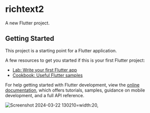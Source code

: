 # richtext2

A new Flutter project.

## Getting Started

This project is a starting point for a Flutter application.

A few resources to get you started if this is your first Flutter project:

- [Lab: Write your first Flutter app](https://docs.flutter.dev/get-started/codelab)
- [Cookbook: Useful Flutter samples](https://docs.flutter.dev/cookbook)

For help getting started with Flutter development, view the
[online documentation](https://docs.flutter.dev/), which offers tutorials,
samples, guidance on mobile development, and a full API reference.


![Screenshot 2024-03-22 130210](https://github.com/Shalu6634/richtext2/assets/149373622/39d2b189-5654-420a-8198-7e3264e3e6d6)=width:20,
